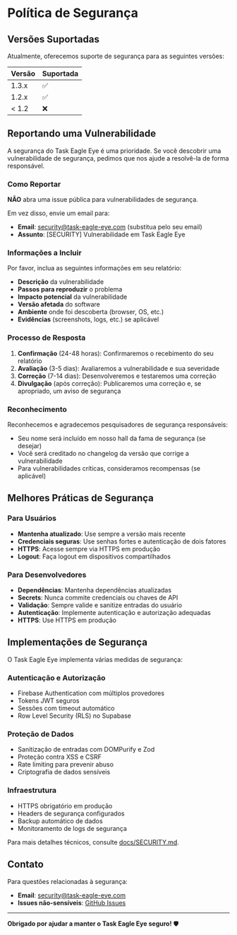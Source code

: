 # Política de Segurança

## Versões Suportadas

Atualmente, oferecemos suporte de segurança para as seguintes versões:

| Versão | Suportada          |
| ------ | ------------------ |
| 1.3.x  | :white_check_mark: |
| 1.2.x  | :white_check_mark: |
| < 1.2  | :x:                |

## Reportando uma Vulnerabilidade

A segurança do Task Eagle Eye é uma prioridade. Se você descobrir uma vulnerabilidade de segurança, pedimos que nos ajude a resolvê-la de forma responsável.

### Como Reportar

**NÃO** abra uma issue pública para vulnerabilidades de segurança.

Em vez disso, envie um email para:
- **Email**: security@task-eagle-eye.com (substitua pelo seu email)
- **Assunto**: [SECURITY] Vulnerabilidade em Task Eagle Eye

### Informações a Incluir

Por favor, inclua as seguintes informações em seu relatório:

- **Descrição** da vulnerabilidade
- **Passos para reproduzir** o problema
- **Impacto potencial** da vulnerabilidade
- **Versão afetada** do software
- **Ambiente** onde foi descoberta (browser, OS, etc.)
- **Evidências** (screenshots, logs, etc.) se aplicável

### Processo de Resposta

1. **Confirmação** (24-48 horas): Confirmaremos o recebimento do seu relatório
2. **Avaliação** (3-5 dias): Avaliaremos a vulnerabilidade e sua severidade
3. **Correção** (7-14 dias): Desenvolveremos e testaremos uma correção
4. **Divulgação** (após correção): Publicaremos uma correção e, se apropriado, um aviso de segurança

### Reconhecimento

Reconhecemos e agradecemos pesquisadores de segurança responsáveis:

- Seu nome será incluído em nosso hall da fama de segurança (se desejar)
- Você será creditado no changelog da versão que corrige a vulnerabilidade
- Para vulnerabilidades críticas, consideramos recompensas (se aplicável)

## Melhores Práticas de Segurança

### Para Usuários

- **Mantenha atualizado**: Use sempre a versão mais recente
- **Credenciais seguras**: Use senhas fortes e autenticação de dois fatores
- **HTTPS**: Acesse sempre via HTTPS em produção
- **Logout**: Faça logout em dispositivos compartilhados

### Para Desenvolvedores

- **Dependências**: Mantenha dependências atualizadas
- **Secrets**: Nunca commite credenciais ou chaves de API
- **Validação**: Sempre valide e sanitize entradas do usuário
- **Autenticação**: Implemente autenticação e autorização adequadas
- **HTTPS**: Use HTTPS em produção

## Implementações de Segurança

O Task Eagle Eye implementa várias medidas de segurança:

### Autenticação e Autorização
- Firebase Authentication com múltiplos provedores
- Tokens JWT seguros
- Sessões com timeout automático
- Row Level Security (RLS) no Supabase

### Proteção de Dados
- Sanitização de entradas com DOMPurify e Zod
- Proteção contra XSS e CSRF
- Rate limiting para prevenir abuso
- Criptografia de dados sensíveis

### Infraestrutura
- HTTPS obrigatório em produção
- Headers de segurança configurados
- Backup automático de dados
- Monitoramento de logs de segurança

Para mais detalhes técnicos, consulte [docs/SECURITY.md](docs/SECURITY.md).

## Contato

Para questões relacionadas à segurança:
- **Email**: security@task-eagle-eye.com
- **Issues não-sensíveis**: [GitHub Issues](https://github.com/SEU_USERNAME/eisenhower-task-manager/issues)

---

**Obrigado por ajudar a manter o Task Eagle Eye seguro!** 🛡️